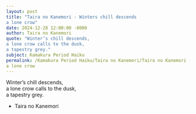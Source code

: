 ```yaml
---
layout: post
title: "Taira no Kanemori - Winters chill descends  
a lone crow"
date: 2024-12-28 12:00:00 -0000
author: Taira no Kanemori
quote: "Winter’s chill descends,  
a lone crow calls to the dusk,  
a tapestry grey."
subject: Kamakura Period Haiku
permalink: /Kamakura Period Haiku/Taira no Kanemori/Taira no Kanemori - Winters chill descends  
a lone crow
---
```


Winter’s chill descends,  
a lone crow calls to the dusk,  
a tapestry grey.

- Taira no Kanemori

